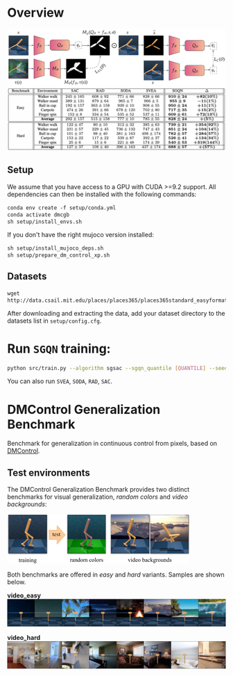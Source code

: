 
# Overview
![Perf](figures/sgqnarchi.png)
![Perf](figures/sgqn_perf.png)

## Setup
We assume that you have access to a GPU with CUDA >=9.2 support. All dependencies can then be installed with the following commands:

```
conda env create -f setup/conda.yml
conda activate dmcgb
sh setup/install_envs.sh
```

If you don't have the right mujoco version installed: 
```
sh setup/install_mujoco_deps.sh
sh setup/prepare_dm_control_xp.sh
```


## Datasets

```
wget http://data.csail.mit.edu/places/places365/places365standard_easyformat.tar
```
After downloading and extracting the data, add your dataset directory to the datasets list in `setup/config.cfg`.

# Run `SGQN` training:
```bash
python src/train.py --algorithm sgsac --sgqn_quantile [QUANTILE] --seed [SEED] --eval_mode video_easy --domain_name [DOMAIN] --task_name [TASK];
```
You can also run `SVEA`, `SODA`, `RAD`, `SAC`.


# DMControl Generalization Benchmark

Benchmark for generalization in continuous control from pixels, based on [DMControl](https://github.com/deepmind/dm_control).

## Test environments

The DMControl Generalization Benchmark provides two distinct benchmarks for visual generalization, *random colors* and *video backgrounds*:

![environment samples](figures/environments.png)

Both benchmarks are offered in *easy* and *hard* variants. Samples are shown below.

**video_easy**<br/>
![video_easy](figures/video_easy.png)

**video_hard**<br/>
![video_hard](figures/video_hard.png)

